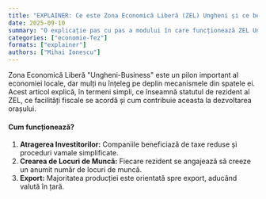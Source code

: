 ```yaml
---
title: "EXPLAINER: Ce este Zona Economică Liberă (ZEL) Ungheni și ce beneficii aduce?"
date: 2025-09-10
summary: "O explicație pas cu pas a modului în care funcționează ZEL Ungheni-Business, ce companii activează aici și care este impactul real asupra economiei locale și a locurilor de muncă."
categories: ["economie-fez"]
formats: ["explainer"]
authors: ["Mihai Ionescu"]
---
```


Zona Economică Liberă "Ungheni-Business" este un pilon important al economiei locale, dar mulți nu înțeleg pe deplin mecanismele din spatele ei. Acest articol explică, în termeni simpli, ce înseamnă statutul de rezident al ZEL, ce facilități fiscale se acordă și cum contribuie aceasta la dezvoltarea orașului.

#### Cum funcționează?

1.  **Atragerea Investitorilor:** Companiile beneficiază de taxe reduse și proceduri vamale simplificate.
2.  **Crearea de Locuri de Muncă:** Fiecare rezident se angajează să creeze un anumit număr de locuri de muncă.
3.  **Export:** Majoritatea producției este orientată spre export, aducând valută în țară.
